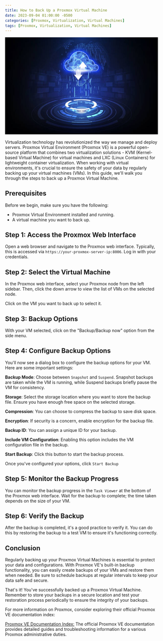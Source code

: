 ```yaml
---
title: How to Back Up a Proxmox Virtual Machine
date: 2023-09-04 01:00:00 -0500
categories: [Proxmox, Virtualization, Virtual Machines]
tags: [Proxmox, Virtualization, Virtual Machines]
---
```


![How to Back Up a Proxmox Virtual Machine](/assets/img/posts/2023/proxmox_vm_backup/proxmox_vm_backup.jpg)


Virtualization technology has revolutionized the way we manage and deploy servers. Proxmox Virtual Environment (Proxmox VE) is a powerful open-source platform that combines two virtualization solutions - KVM (Kernel-based Virtual Machine) for virtual machines and LXC (Linux Containers) for lightweight container virtualization. When working with virtual environments, it's crucial to ensure the safety of your data by regularly backing up your virtual machines (VMs). In this guide, we'll walk you through the steps to back up a Proxmox Virtual Machine.

## Prerequisites

Before we begin, make sure you have the following:

- Proxmox Virtual Environment installed and running.
- A virtual machine you want to back up.

## Step 1: Access the Proxmox Web Interface

Open a web browser and navigate to the Proxmox web interface. Typically, this is accessed via `https://your-proxmox-server-ip:8006`. Log in with your credentials.

## Step 2: Select the Virtual Machine

In the Proxmox web interface, select your Proxmox node from the left sidebar. Then, click the down arrow to view the list of VMs on the selected node.

Click on the VM you want to back up to select it.

## Step 3: Backup Options

With your VM selected, click on the "Backup/Backup now" option from the side menu.


## Step 4: Configure Backup Options

You'll now see a dialog box to configure the backup options for your VM. Here are some important settings:

**Backup Mode**: Choose between `Snapshot` and `Suspend`. Snapshot backups are taken while the VM is running, while Suspend backups briefly pause the VM for consistency.

**Storage**: Select the storage location where you want to store the backup file. Ensure you have enough free space on the selected storage.

**Compression**: You can choose to compress the backup to save disk space.

**Encryption**: If security is a concern, enable encryption for the backup file.

**Backup ID**: You can assign a unique ID for your backup.

**Include VM Configuration**: Enabling this option includes the VM configuration file in the backup.

**Start Backup**: Click this button to start the backup process.

Once you've configured your options, click `Start Backup`

## Step 5: Monitor the Backup Progress

You can monitor the backup progress in the `Task Viewer` at the bottom of the Proxmox web interface. Wait for the backup to complete; the time taken depends on the size of your VM.


## Step 6: Verify the Backup

After the backup is completed, it's a good practice to verify it. You can do this by restoring the backup to a test VM to ensure it's functioning correctly.

## Conclusion

Regularly backing up your Proxmox Virtual Machines is essential to protect your data and configurations. With Proxmox VE's built-in backup functionality, you can easily create backups of your VMs and restore them when needed. Be sure to schedule backups at regular intervals to keep your data safe and secure.

That's it! You've successfully backed up a Proxmox Virtual Machine. Remember to store your backups in a secure location and test your restoration process periodically to ensure the integrity of your backups.


For more information on Proxmox, consider exploring their official Proxmox VE documentation index:

[Proxmox VE Documentation Index:](https://pve.proxmox.com/pve-docs/) The official Proxmox VE documentation provides detailed guides and troubleshooting information for a various Proxmox administrative duties.
